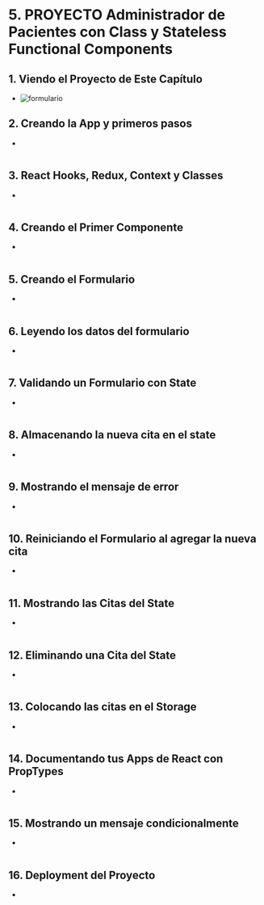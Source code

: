 # 5. PROYECTO Administrador de Pacientes con Class y Stateless Functional Components

## 1. Viendo el Proyecto de Este Capítulo
- ![formulario](https://trello-attachments.s3.amazonaws.com/5d7fef6652faf333827e91c3/1182x671/2b1670c0f5a17382a86026287fc42381/image.png)
## 2. Creando la App y primeros pasos
- 
```js
```
## 3. React Hooks, Redux, Context y Classes
- 
```js
```
## 4. Creando el Primer Componente
- 
```js
```
## 5. Creando el Formulario
- 
```js
```
## 6. Leyendo los datos del formulario
- 
```js
```
## 7. Validando un Formulario con State
- 
```js
```
## 8. Almacenando la nueva cita en el state
- 
```js
```
## 9. Mostrando el mensaje de error
- 
```js
```
## 10. Reiniciando el Formulario al agregar la nueva cita
- 
```js
```
## 11. Mostrando las Citas del State
- 
```js
```
## 12. Eliminando una Cita del State
- 
```js
```
## 13. Colocando las citas en el Storage
- 
```js
```
## 14. Documentando tus Apps de React con PropTypes
- 
```js
```
## 15. Mostrando un mensaje condicionalmente
- 
```js
```
## 16. Deployment del Proyecto
- 
```js
```
